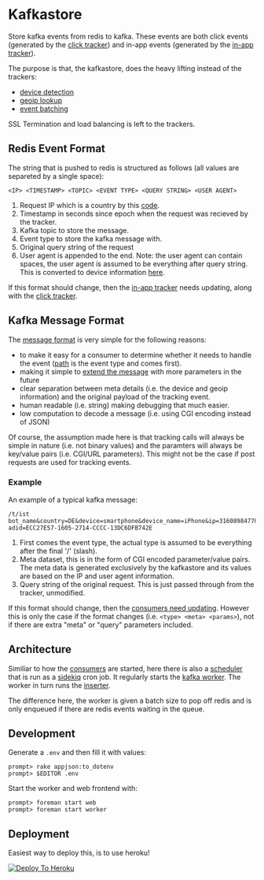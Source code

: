 Kafkastore
====

Store kafka events from redis to kafka. These events are both click events
(generated by the [click tracker](https://github.com/adtekio/tracking.clicks))
and in-app events (generated by the
[in-app tracker](https://github.com/adtekio/tracking.inapp)).

The purpose is that, the kafkastore, does the heavy lifting instead of the
trackers:

- [device detection](https://github.com/adtekio/kafkastore/blob/a9e3670011c71fcc669a46e62df95d06683cae79/lib/batch_worker.rb#L34-L37)
- [geoip lookup](https://github.com/adtekio/kafkastore/blob/a9e3670011c71fcc669a46e62df95d06683cae79/lib/batch_worker.rb#L33)
- [event batching](https://github.com/adtekio/kafkastore/blob/a9e3670011c71fcc669a46e62df95d06683cae79/lib/batch_inserter.rb#L25)

SSL Termination and load balancing is left to the trackers.

Redis Event Format
----

The string that is pushed to redis is structured as follows (all values
are separeted by a single space):

```
<IP> <TIMESTAMP> <TOPIC> <EVENT TYPE> <QUERY STRING> <USER AGENT>
```

1. Request IP which is a country by this [code](https://github.com/adtekio/kafkastore/blob/a9e3670011c71fcc669a46e62df95d06683cae79/lib/batch_worker.rb#L33).
2. Timestamp in seconds since epoch when the request was recieved by the
   tracker.
3. Kafka topic to store the message.
4. Event type to store the kafka message with.
5. Original query string of the request
6. User agent is appended to the end. Note: the user agent
   can contain spaces, the user agent is assumed to be everything after query
   string. This is converted to device
   information [here](https://github.com/adtekio/kafkastore/blob/a9e3670011c71fcc669a46e62df95d06683cae79/lib/batch_worker.rb#L27).

If this format should change, then the [in-app tracker](https://github.com/adtekio/tracking.inapp/blob/448d1b81b921bf77896a467e15358bc6f022cc56/routes/tracking.rb#L11-L15)
needs updating, along with the [click tracker](https://github.com/adtekio/tracking.clicks/blob/985520904bf22b600edf45f21626430b1ae08d60/lib/click_handler.rb#L126).

Kafka Message Format
----

The [message format](https://github.com/adtekio/kafkastore/blob/a9e3670011c71fcc669a46e62df95d06683cae79/lib/batch_inserter.rb#L17-L21) is very simple for the following reasons:

- to make it easy for a consumer to determine whether it needs to handle
  the event ([path](https://github.com/adtekio/kafkastore/blob/a9e3670011c71fcc669a46e62df95d06683cae79/lib/batch_inserter.rb#L20) is the event type and comes
  first).
- making it simple to [extend the message](https://github.com/adtekio/kafkastore/blob/a9e3670011c71fcc669a46e62df95d06683cae79/lib/batch_worker.rb#L29-L41)
  with more parameters in the future
- clear separation between meta details (i.e. the device and geoip information)
  and the original payload of the tracking event.
- human readable (i.e. string) making debugging that much easier.
- low computation to decode a message (i.e. using CGI encoding instead of JSON)

Of course, the assumption made here is that tracking calls will always be
simple in nature (i.e. not binary values) and the paramters will always be
key/value pairs (i.e. CGI/URL parameters). This might not be the case if post
requests are used for tracking events.

### Example

An example of a typical kafka message:

```
/t/ist bot_name&country=DE&device=smartphone&device_name=iPhone&ip=3160898477&klag=1&platform=ios&ts=1465287056 adid=ECC27E57-1605-2714-CCCC-13DC6DFB742E
```

1. First comes the event type, the actual type is assumed to be everything
   after the final '/' (slash).
2. Meta dataset, this is in the form of CGI encoded parameter/value pairs.
   The meta data is generated exclusively by the kafkastore and its values
   are based on the IP and user agent information.
3. Query string of the original request. This is just passed through from
   the tracker, unmodified.

If this format should change, then the [consumers need updating](https://github.com/adtekio/consumers/blob/b71a17d9f8669f232036670c71c54adca6186ef3/lib/kafka/event.rb#L11). However this is only the case if the format changes
(i.e. ```<type> <meta> <params>```), not if there are extra "meta" or
"query" parameters included.

Architecture
----

Similiar to how the [consumers](https://github.com/adtekio/consumers) are
started, here there is also a
[scheduler](https://github.com/adtekio/kafkastore/blob/master/lib/batch_scheduler.rb)
that is run as a [sidekiq](http://sidekiq.org) cron job. It regularly starts the
[kafka worker](https://github.com/adtekio/kafkastore/blob/master/lib/batch_worker.rb).
The worker in turn runs the [inserter](https://github.com/adtekio/kafkastore/blob/master/lib/batch_inserter.rb).

The difference here, the worker is given a batch size to pop off redis and
is only enqueued if there are redis events waiting in the queue.

Development
----

Generate a ```.env``` and then fill it with values:

    prompt> rake appjson:to_dotenv
    prompt> $EDITOR .env

Start the worker and web frontend with:

    prompt> foreman start web
    prompt> foreman start worker

Deployment
----

Easiest way to deploy this, is to use heroku!

[![Deploy To Heroku](https://www.herokucdn.com/deploy/button.png)](https://heroku.com/deploy?template=https://github.com/adtekio/kafkastore)
